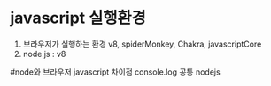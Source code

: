 # javascript 실행환경
1. 브라우저가 실행하는 환경
    v8, spiderMonkey, Chakra, javascriptCore
2. node.js : v8


#node와 브라우저 javascript 차이점
console.log 공통
nodejs